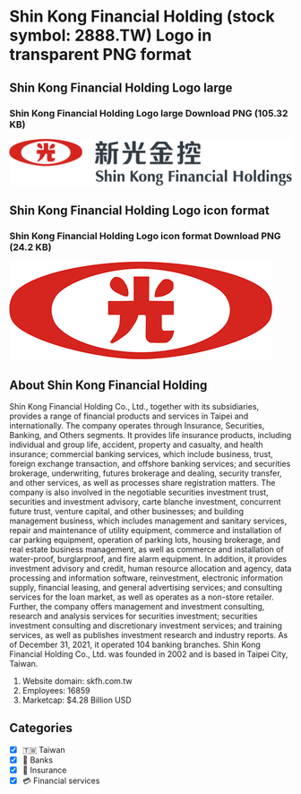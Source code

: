 # Shin Kong Financial Holding (stock symbol: 2888.TW) Logo in transparent PNG format

## Shin Kong Financial Holding Logo large

### Shin Kong Financial Holding Logo large Download PNG (105.32 KB)

![Shin Kong Financial Holding Logo large Download PNG (105.32 KB)](/img/orig/2888.TW_BIG-02b593f1.png)

## Shin Kong Financial Holding Logo icon format

### Shin Kong Financial Holding Logo icon format Download PNG (24.2 KB)

![Shin Kong Financial Holding Logo icon format Download PNG (24.2 KB)](/img/orig/2888.TW-11ff5c2c.png)

## About Shin Kong Financial Holding

Shin Kong Financial Holding Co., Ltd., together with its subsidiaries, provides a range of financial products and services in Taipei and internationally. The company operates through Insurance, Securities, Banking, and Others segments. It provides life insurance products, including individual and group life, accident, property and casualty, and health insurance; commercial banking services, which include business, trust, foreign exchange transaction, and offshore banking services; and securities brokerage, underwriting, futures brokerage and dealing, security transfer, and other services, as well as processes share registration matters. The company is also involved in the negotiable securities investment trust, securities and investment advisory, carte blanche investment, concurrent future trust, venture capital, and other businesses; and building management business, which includes management and sanitary services, repair and maintenance of utility equipment, commerce and installation of car parking equipment, operation of parking lots, housing brokerage, and real estate business management, as well as commerce and installation of water-proof, burglarproof, and fire alarm equipment. In addition, it provides investment advisory and credit, human resource allocation and agency, data processing and information software, reinvestment, electronic information supply, financial leasing, and general advertising services; and consulting services for the loan market, as well as operates as a non-store retailer. Further, the company offers management and investment consulting, research and analysis services for securities investment; securities investment consulting and discretionary investment services; and training services, as well as publishes investment research and industry reports. As of December 31, 2021, it operated 104 banking branches. Shin Kong Financial Holding Co., Ltd. was founded in 2002 and is based in Taipei City, Taiwan.

1. Website domain: skfh.com.tw
2. Employees: 16859
3. Marketcap: $4.28 Billion USD


## Categories
- [x] 🇹🇼 Taiwan
- [x] 🏦 Banks
- [x] 🏦 Insurance
- [x] 💳 Financial services

